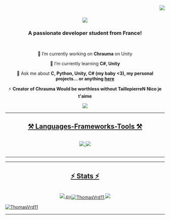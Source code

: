 <img align="right" src="https://visitor-badge.laobi.icu/badge?page_id=ThomasVrd11.ThomasVrd11" />

<h1 align="center">
    <img src="https://readme-typing-svg.herokuapp.com/?font=Righteous&size=35&center=true&vCenter=true&width=500&height=70&duration=4000&lines=Hi+There!+👋;+I'm+Thomas!;I+Wanna+Die!;" />
</h1>

<h3 align="center">A passionate developer student from France!</h3>

<br/>

<div align="center">
 
 🔭 I’m currently working on **Chrauma** on Unity
 
 🌱 I’m currently learning **C#, Unity**

💬 Ask me about **C, Python, Unity, C# (my baby <3), my personal projects... or anything [here](https://github.com/ThomasVrd11)**

⚡ **Creator of Chrauma**
**Would be worthless without TaillepierreN**
**Nico je t'aime**
 </div>
 
<div align="center"> 
  <a href="mailto:thomasviard@orange.fr">
    <img src="https://img.shields.io/badge/Gmail-333333?style=for-the-badge&logo=gmail&logoColor=red"
  </a>
</div>

 <hr/>
 
<h2 align="center">⚒️ Languages-Frameworks-Tools ⚒️</h2>
<br/>
<div align="center">
    <img src="https://skillicons.dev/icons?i=html,css,vscode,github,figma,git" />
    <img src="https://skillicons.dev/icons?i=python,javascript,c,java,mysql" /><br>
</div>

<br/>
<hr/>



<hr/>

<h2 align="center">⚡ Stats ⚡</h2>
<br>
<div align="center">
  <img src="https://github-readme-stats.vercel.app/api?username=ThomasVrd11&count_private=true&show_icons=true&theme=aura_dark">
  p><img align="center" src="https://github-readme-stats.vercel.app/api/top-langs?username=ThomasVrd11&show_icons=true&locale=en&layout=compact" alt="ThomasVrd11" /></
  <br>
  <img src="https://streak-stats.demolab.com?user=ThomasVrd11&theme=tokyonight&hide_border=true&date_format=%5BY%20%5DM%20j">
</div>





<p align="left"> <a href="https://github.com/ryo-ma/github-profile-trophy"><img src="https://github-profile-trophy.vercel.app/?username=ThomasVrd11" alt="ThomasVrd11" /></a> </p>
<hr/>

<br/>


<br/>
